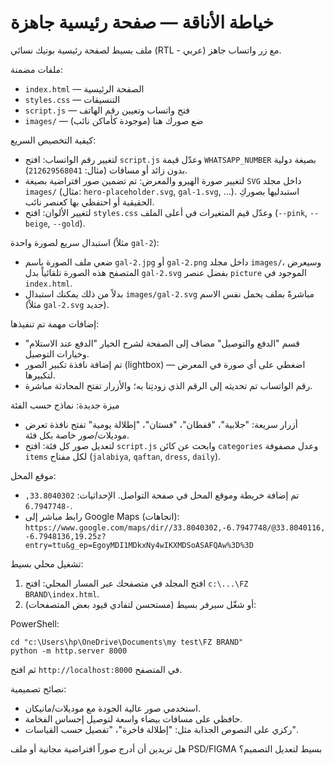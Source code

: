# خياطة الأناقة — صفحة رئيسية جاهزة

ملف بسيط لصفحة رئيسية بوتيك نسائي (RTL - عربي) مع زر واتساب جاهز.

ملفات مضمنة:
- `index.html` — الصفحة الرئيسية
- `styles.css` — التنسيقات
- `script.js` — فتح واتساب وتعيين رقم الهاتف
- `images/` — ضع صورك هنا (موجودة كأماكن نائب)

كيفية التخصيص السريع:
- لتغيير رقم الواتساب: افتح `script.js` وعدّل قيمة `WHATSAPP_NUMBER` بصيغة دولية بدون زائد أو مسافات (مثال: `212629568041`).
- لتغيير صورة الهيرو والمعرض: تم تضمين صور افتراضية بصيغة `SVG` داخل مجلد `images/` (مثال: `hero-placeholder.svg`, `gal-1.svg`, ...). استبدليها بصوركِ الحقيقية أو احتفظي بها كعنصر نائب.
- لتغيير الألوان: افتح `styles.css` وعدّل قيم المتغيرات في أعلى الملف (`--pink`, `--beige`, `--gold`).

استبدال سريع لصورة واحدة (مثلاً `gal-2`):
- ضعي ملف الصورة باسم `gal-2.jpg` أو `gal-2.png` داخل مجلد `images/`، وسيعرض المتصفح هذه الصورة تلقائياً بدل `gal-2.svg` بفضل عنصر `picture` الموجود في `index.html`.
- بدلاً من ذلك يمكنك استبدال `images/gal-2.svg` مباشرةً بملف يحمل نفس الاسم (مثلاً `gal-2.svg` جديد).

إضافات مهمة تم تنفيذها:
- قسم "الدفع والتوصيل" مضاف إلى الصفحة لشرح الخيار "الدفع عند الاستلام" وخيارات التوصيل.
- تم إضافة نافذة تكبير الصور (lightbox) — اضغطي على أي صورة في المعرض لتكبيرها.
- رقم الواتساب تم تحديثه إلى الرقم الذي زودتِنا به؛ والأزرار تفتح المحادثة مباشرة.

ميزة جديدة: نماذج حسب الفئة
- أزرار سريعة: "جلابية"، "قفطان"، "فستان"، "إطلالة يومية" تفتح نافذة تعرض موديلات/صور خاصة بكل فئة.
- لتعديل صور كل فئة: افتح `script.js` وابحث عن كائن `categories` وعدل مصفوفة `items` لكل مفتاح (`jalabiya`, `qaftan`, `dress`, `daily`).

موقع المحل:
- تم إضافة خريطة وموقع المحل في صفحة التواصل. الإحداثيات: `33.8040302, -6.7947748`.
- رابط مباشر إلى Google Maps (اتجاهات): `https://www.google.com/maps/dir//33.8040302,-6.7947748/@33.8040116,-6.7948136,19.25z?entry=ttu&g_ep=EgoyMDI1MDkxNy4wIKXMDSoASAFQAw%3D%3D`

تشغيل محلي بسيط:
1. افتح المجلد في متصفحك عبر المسار المحلي: افتح `c:\...\FZ BRAND\index.html`.
2. أو شغّل سيرفر بسيط (مستحسن لتفادي قيود بعض المتصفحات):

PowerShell:
```
cd "c:\Users\hp\OneDrive\Documents\my test\FZ BRAND"
python -m http.server 8000
```

ثم افتح `http://localhost:8000` في المتصفح.

نصائح تصميمية:
- استخدمي صور عالية الجودة مع موديلات/مانيكان.
- حافظي على مسافات بيضاء واسعة لتوصيل إحساس الفخامة.
- ركزي على النصوص الجذابة مثل: "إطلالة فاخرة"، "تفصيل حسب القياسات".

هل تريدين أن أدرج صوراً افتراضية مجانية أو ملف PSD/FIGMA بسيط لتعديل التصميم؟
